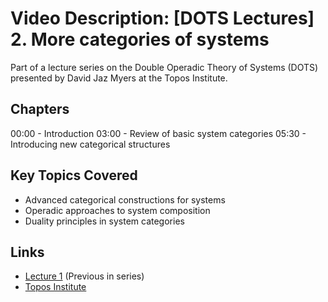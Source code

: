 # Video Description: [DOTS Lectures] 2. More categories of systems

Part of a lecture series on the Double Operadic Theory of Systems (DOTS) presented by David Jaz Myers at the Topos Institute.

## Chapters
00:00 - Introduction
03:00 - Review of basic system categories
05:30 - Introducing new categorical structures

## Key Topics Covered
- Advanced categorical constructions for systems
- Operadic approaches to system composition
- Duality principles in system categories

## Links
- [Lecture 1](#) (Previous in series)
- [Topos Institute](https://topos.institute)